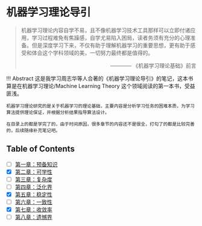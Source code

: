 # 机器学习理论导引

> 机器学习理论内容自学不易，且不像机器学习技术工具那样可以立即付诸应用，学习过程难免有焦躁感，自学尤易陷入困局，读者务须有充分的心理准备。但是深度学习下来，不仅有助于理解机器学习的重要思想，更有助于感受和体会这个学科领域的美，一切努力最终都是值得的。
> <div style="text-align: right">———— 《机器学习理论基础》前言</div>

!!! Abstract
    这是我学习周志华等人合著的《机器学习理论导引》的笔记，这本书算是在机器学习理论/Machine Learning Theory 这个领域阅读的第一本书，受益匪浅。

    机器学习理论研究的是关于机器学习的理论基础，主要内容是分析学习任务的困难本质，为学习算法提供理论保证，并根据分析结果指导算法设计。

    在目录上的都是学完了的，由于时间原因，很多章节的内容还不是很全，打勾了的都是比较完善的，后续随缘补充笔记吧。

## Table of Contents

- [ ] [第一章：预备知识](./1%20Preliminaries.md)
- [x] [第二章：可学性](./2%20Learnability.md)
- [ ] [第三章：复杂度](./3%20Complexity.md)
- [ ] [第四章：泛化界](./4%20Generalization.md)
- [x] [第五章：稳定性](./5%20Stability.md)
- [ ] [第六章：一致性](./6%20Consistency.md)
- [x] [第七章：收敛率](./7%20Convergence.md)
- [ ] [第八章：遗憾界](./8%20Regret.md)
